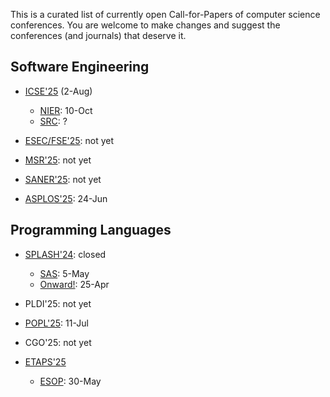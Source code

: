 This is a curated list of currently open Call-for-Papers of
computer science conferences. You are welcome to make changes
and suggest the conferences (and journals) that deserve it.

## Software Engineering

* [ICSE'25](https://conf.researchr.org/home/icse-2025) (2-Aug)
  * [NIER](https://conf.researchr.org/track/icse-2025/icse-2025-nier): 10-Oct
  * [SRC](https://conf.researchr.org/track/icse-2025/icse-2025-SRC): ?

* [ESEC/FSE'25](https://conf.researchr.org/home/fse-2025): not yet

* [MSR'25](https://www.msrconf.org/): not yet

* [SANER'25](https://conf.researchr.org/series/saner): not yet

* [ASPLOS'25](https://www.asplos-conference.org/asplos-2025-call-for-papers/): 24-Jun

## Programming Languages

* [SPLASH'24](https://2024.splashcon.org/): closed
  * [SAS](https://2024.splashcon.org/home/sas-2024): 5-May
  * [Onward!](https://2024.splashcon.org/track/splash-2024-Onward-Essays): 25-Apr

* PLDI'25: not yet

* [POPL'25](https://conf.researchr.org/home/POPL-2025): 11-Jul

* CGO'25: not yet

* [ETAPS'25](https://etaps.org/2025/cfp/)
  * [ESOP](https://etaps.org/2025/conferences/esop/): 30-May

